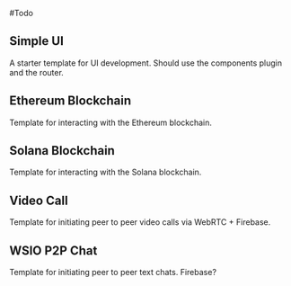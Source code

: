 #Todo
## Simple UI
A starter template for UI development. Should use the components plugin and the router.

## Ethereum Blockchain
Template for interacting with the Ethereum blockchain.

## Solana Blockchain
Template for interacting with the Solana blockchain.

## Video Call
Template for initiating peer to peer video calls via WebRTC + Firebase. 

## WSIO P2P Chat
Template for initiating peer to peer text chats. Firebase? 
